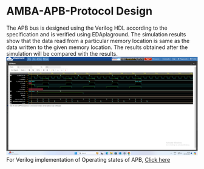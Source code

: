 # AMBA-APB-Protocol Design
The APB bus is designed using the Verilog HDL according to the specification and is verified using EDAplaground.
The simulation results show that the data read from a particular memory location is same as the data written to the given memory location.
The results obtained after the simulation will be compared with the results.
![Alt text](https://github.com/sura-sivareddy/AMBA-APB-Design-/blob/393781b5b50558bb197bdad4680c10c2c7114d89/Screenshot%202024-08-20%20172532.png)
For Verilog implementation of Operating states of APB, [Click here](https://www.edaplayground.com/x/SdEB)


